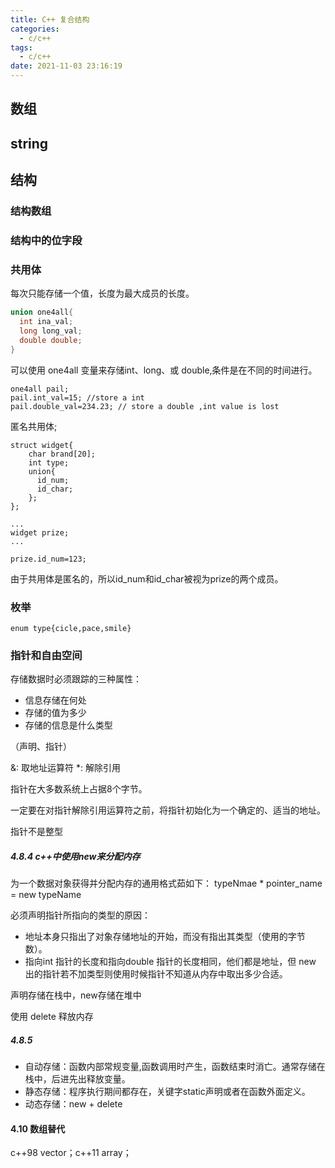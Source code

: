 ```yaml
---
title: C++ 复合结构
categories:
  - c/c++
tags:
  - c/c++
date: 2021-11-03 23:16:19
---
```


## 数组

## string

## 结构

### 结构数组

### 结构中的位字段
### 共用体

每次只能存储一个值，长度为最大成员的长度。

```c++
union one4all{
  int ina_val;
  long long_val;
  double double;
}

```
可以使用 one4all 变量来存储int、long、或 double,条件是在不同的时间进行。

```
one4all pail;
pail.int_val=15; //store a int
pail.double_val=234.23; // store a double ,int value is lost
```

匿名共用体;

```
struct widget{
    char brand[20];
    int type;
    union{
      id_num;
      id_char;
    };
};

...
widget prize;
...

prize.id_num=123;

```

由于共用体是匿名的，所以id_num和id_char被视为prize的两个成员。

### 枚举

```
enum type{cicle,pace,smile}
```
### 指针和自由空间

存储数据时必须跟踪的三种属性：
- 信息存储在何处
- 存储的值为多少
- 存储的信息是什么类型

（声明、指针）  

&: 取地址运算符
*: 解除引用

指针在大多数系统上占据8个字节。

一定要在对指针解除引用运算符之前，将指针初始化为一个确定的、适当的地址。

指针不是整型

##### 4.8.4 c++中使用new来分配内存

为一个数据对象获得并分配内存的通用格式茹如下：
typeNmae * pointer_name = new typeName

必须声明指针所指向的类型的原因：
- 地址本身只指出了对象存储地址的开始，而没有指出其类型（使用的字节数）。
- 指向int 指针的长度和指向double 指针的长度相同，他们都是地址，但 new 出的指针若不加类型则使用时候指针不知道从内存中取出多少合适。


声明存储在栈中，new存储在堆中

使用 delete 释放内存

##### 4.8.5

- 自动存储：函数内部常规变量,函数调用时产生，函数结束时消亡。通常存储在栈中，后进先出释放变量。
- 静态存储：程序执行期间都存在，关键字static声明或者在函数外面定义。
- 动态存储：new + delete

#### 4.10 数组替代

c++98 vector；c++11 array；



